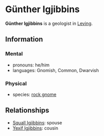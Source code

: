 # Günther Igjibbins

**Günther Igjibbins** is a geologist in [Leving](../leving/).

## Information

### Mental

- pronouns: he/him
- languages: Gnomish, Common, Dwarvish

### Physical

- species: [rock gnome](../../../../ch-5-character-options/species/gnomes/index.md#rock-gnome)

## Relationships

- [Squall Igjibbins](squall-igjibbins.md): spouse
- [Yexif Igjibbins](yexif-igjibbins.md): cousin
